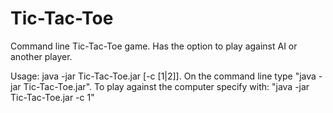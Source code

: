 # Tic-Tac-Toe
Command line Tic-Tac-Toe game. Has the option to play against AI or another player.

Usage: java -jar Tic-Tac-Toe.jar [-c [1|2]]. On the command line type "java -jar Tic-Tac-Toe.jar". To play against the computer specify with: "java -jar Tic-Tac-Toe.jar -c 1"

